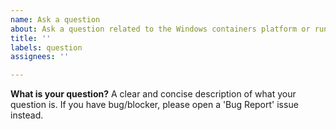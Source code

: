 ```yaml
---
name: Ask a question
about: Ask a question related to the Windows containers platform or runtime
title: ''
labels: question
assignees: ''

---
```


**What is your question?**
A clear and concise description of what your question is. If you have bug/blocker, please open a 'Bug Report' issue instead.
